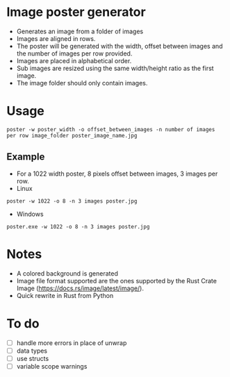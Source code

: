 
# Image poster generator

- Generates an image from a folder of images
- Images are aligned in rows.
- The poster will be generated with the width, offset between images and the number of images per row provided.
- Images are placed in alphabetical order.
- Sub images are resized using the same width/height ratio as the first image.
- The image folder should only contain images.

# Usage
```
poster -w poster_width -o offset_between_images -n number of images per row image_folder poster_image_name.jpg
```
## Example

- For a 1022 width poster, 8 pixels offset between images, 3 images per row.
- Linux
```
poster -w 1022 -o 8 -n 3 images poster.jpg
```
- Windows
```
poster.exe -w 1022 -o 8 -n 3 images poster.jpg
```

# Notes
- A colored background is generated
- Image file format supported are the ones supported by the Rust Crate Image (https://docs.rs/image/latest/image/).
- Quick rewrite in Rust from Python

# To do
- [ ] handle more errors in place of unwrap
- [ ] data types
- [ ] use structs
- [ ] variable scope warnings